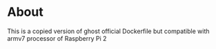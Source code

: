 # About

This is a copied version of ghost official Dockerfile but compatible with armv7 processor of Raspberry Pi 2